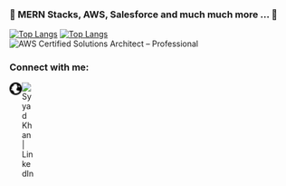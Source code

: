 ### 💠 MERN Stacks, AWS, Salesforce and much much more ... 💠

 [![Top Langs](https://github-readme-stats.vercel.app/api?username=khandoors&show_icons=true&theme=radical)](https://github.com/khandoors/github-readme-stats) 
 [![Top Langs](https://github-readme-stats.vercel.app/api/top-langs/?username=khandoors&layout=compact)](https://github.com/khandoors/github-readme-stats) ![AWS Certified Solutions Architect – Professional](https://res.cloudinary.com/khandoors/image/upload/c_scale,w_199/v1646000168/Blog%20Images/aws-certified-solutions-architect-professional_3.png)





### Connect with me:

[<img align="left" alt="khandoors.com" width="22px" src="https://raw.githubusercontent.com/iconic/open-iconic/master/svg/globe.svg" />][website]
[<img align="left" alt="Syyad Khan | LinkedIn" width="22px" src="https://cdn.jsdelivr.net/npm/simple-icons@v3/icons/linkedin.svg" />][linkedin]

[website]: https://www.khandoors.com/
[linkedin]: https://linkedin.com/in/syyad-khan-69865a55

<!--
**KhanDoors/khandoors** is a ✨ _special_ ✨ repository because its `README.md` (this file) appears on your GitHub profile.

Here are some ideas to get you started:

- 🔭 I’m currently working on ...
- 🌱 I’m currently learning ...
- 👯 I’m looking to collaborate on ...
- 🤔 I’m looking for help with ...
- 💬 Ask me about ...
- 📫 How to reach me: ...
- 😄 Pronouns: ...
- ⚡ Fun fact: ...
-->
